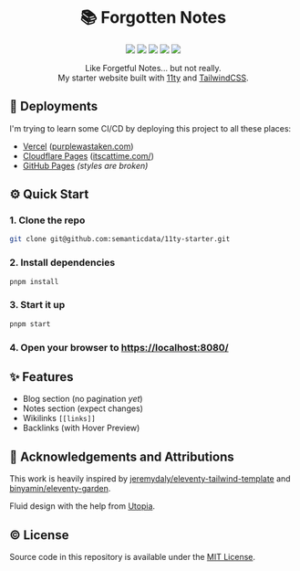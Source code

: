 <h1 align="center">📚 Forgotten Notes</h1>

<p align="center">
  <img src="https://img.shields.io/github/languages/code-size/semanticdata/11ty-starter" />
  <img src="https://img.shields.io/github/repo-size/semanticdata/11ty-starter" />
  <img src="https://img.shields.io/github/commit-activity/t/semanticdata/11ty-starter" />
  <img src="https://img.shields.io/github/last-commit/semanticdata/11ty-starter" />
  <img src="https://img.shields.io/website/https/miguelpimentel.do/11ty-starter.svg" />
</p>

<p align="center">
Like Forgetful Notes... but not really.
<br>
My starter website built with <a href="https://www.11ty.dev/">11ty</a> and <a href="https://tailwindcss.com/">TailwindCSS</a>.
</p>

## 🚀 Deployments

I'm trying to learn some CI/CD by deploying this project to all these places:

- [Vercel](https://11ty-starter-chi.vercel.app/) ([purplewastaken.com](https://purplewastaken.com/))
- [Cloudflare Pages](https://11ty-starter-4uy.pages.dev/) ([itscattime.com/](https://itscattime.com/))
- [GitHub Pages](https://miguelpimentel.do/11ty-starter/) *(styles are broken)*

## ⚙ Quick Start

### 1. Clone the repo

```bash
git clone git@github.com:semanticdata/11ty-starter.git
```

### 2. Install dependencies

```bash
pnpm install
```

### 3. Start it up

```bash
pnpm start
```

### 4. Open your browser to <https://localhost:8080/>

## ✨ Features

- Blog section (no pagination *yet*)
- Notes section (expect changes)
- Wikilinks `[[links]]`
- Backlinks (with Hover Preview)

## 🙌 Acknowledgements and Attributions

This work is heavily inspired by [jeremydaly/eleventy-tailwind-template](https://github.com/jeremydaly/eleventy-tailwind-template) and [binyamin/eleventy-garden](https://github.com/binyamin/eleventy-garden).

Fluid design with the help from [Utopia](https://utopia.fyi/).

## © License

Source code in this repository is available under the [MIT License](LICENSE).
